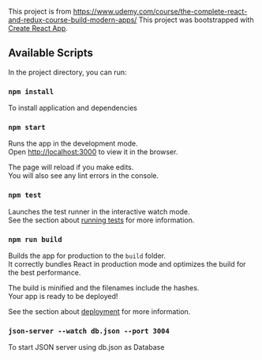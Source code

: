 This project is from https://www.udemy.com/course/the-complete-react-and-redux-course-build-modern-apps/
This project was bootstrapped with [Create React App](https://github.com/facebook/create-react-app).

## Available Scripts

In the project directory, you can run:

### `npm install`

To install application and dependencies

### `npm start`

Runs the app in the development mode.<br>
Open [http://localhost:3000](http://localhost:3000) to view it in the browser.

The page will reload if you make edits.<br>
You will also see any lint errors in the console.

### `npm test`

Launches the test runner in the interactive watch mode.<br>
See the section about [running tests](https://facebook.github.io/create-react-app/docs/running-tests) for more information.

### `npm run build`

Builds the app for production to the `build` folder.<br>
It correctly bundles React in production mode and optimizes the build for the best performance.

The build is minified and the filenames include the hashes.<br>
Your app is ready to be deployed!

See the section about [deployment](https://facebook.github.io/create-react-app/docs/deployment) for more information.

### `json-server --watch db.json --port 3004`

To start JSON server using db.json as Database

